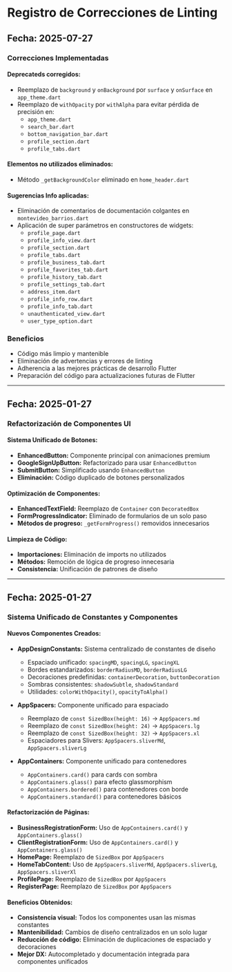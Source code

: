 # Registro de Correcciones de Linting

## Fecha: 2025-07-27

### Correcciones Implementadas

#### Deprecateds corregidos:
- Reemplazo de `background` y `onBackground` por `surface` y `onSurface` en `app_theme.dart`
- Reemplazo de `withOpacity` por `withAlpha` para evitar pérdida de precisión en:
  - `app_theme.dart`
  - `search_bar.dart`
  - `bottom_navigation_bar.dart`
  - `profile_section.dart`
  - `profile_tabs.dart`

#### Elementos no utilizados eliminados:
- Método `_getBackgroundColor` eliminado en `home_header.dart`

#### Sugerencias Info aplicadas:
- Eliminación de comentarios de documentación colgantes en `montevideo_barrios.dart`
- Aplicación de super parámetros en constructores de widgets:
  - `profile_page.dart`
  - `profile_info_view.dart`
  - `profile_section.dart`
  - `profile_tabs.dart`
  - `profile_business_tab.dart`
  - `profile_favorites_tab.dart`
  - `profile_history_tab.dart`
  - `profile_settings_tab.dart`
  - `address_item.dart`
  - `profile_info_row.dart`
  - `profile_info_tab.dart`
  - `unauthenticated_view.dart`
  - `user_type_option.dart`

### Beneficios
- Código más limpio y mantenible
- Eliminación de advertencias y errores de linting
- Adherencia a las mejores prácticas de desarrollo Flutter
- Preparación del código para actualizaciones futuras de Flutter

---

## Fecha: 2025-01-27

### Refactorización de Componentes UI

#### Sistema Unificado de Botones:
- **EnhancedButton:** Componente principal con animaciones premium
- **GoogleSignUpButton:** Refactorizado para usar `EnhancedButton`
- **SubmitButton:** Simplificado usando `EnhancedButton`
- **Eliminación:** Código duplicado de botones personalizados

#### Optimización de Componentes:
- **EnhancedTextField:** Reemplazo de `Container` con `DecoratedBox`
- **FormProgressIndicator:** Eliminado de formularios de un solo paso
- **Métodos de progreso:** `_getFormProgress()` removidos innecesarios

#### Limpieza de Código:
- **Importaciones:** Eliminación de imports no utilizados
- **Métodos:** Remoción de lógica de progreso innecesaria
- **Consistencia:** Unificación de patrones de diseño

---

## Fecha: 2025-01-27

### Sistema Unificado de Constantes y Componentes

#### Nuevos Componentes Creados:
- **AppDesignConstants:** Sistema centralizado de constantes de diseño
  - Espaciado unificado: `spacingMD`, `spacingLG`, `spacingXL`
  - Bordes estandarizados: `borderRadiusMD`, `borderRadiusLG`
  - Decoraciones predefinidas: `containerDecoration`, `buttonDecoration`
  - Sombras consistentes: `shadowSubtle`, `shadowStandard`
  - Utilidades: `colorWithOpacity()`, `opacityToAlpha()`

- **AppSpacers:** Componente unificado para espaciado
  - Reemplazo de `const SizedBox(height: 16)` → `AppSpacers.md`
  - Reemplazo de `const SizedBox(height: 24)` → `AppSpacers.lg`
  - Reemplazo de `const SizedBox(height: 32)` → `AppSpacers.xl`
  - Espaciadores para Slivers: `AppSpacers.sliverMd`, `AppSpacers.sliverLg`

- **AppContainers:** Componente unificado para contenedores
  - `AppContainers.card()` para cards con sombra
  - `AppContainers.glass()` para efecto glassmorphism
  - `AppContainers.bordered()` para contenedores con borde
  - `AppContainers.standard()` para contenedores básicos

#### Refactorización de Páginas:
- **BusinessRegistrationForm:** Uso de `AppContainers.card()` y `AppContainers.glass()`
- **ClientRegistrationForm:** Uso de `AppContainers.card()` y `AppContainers.glass()`
- **HomePage:** Reemplazo de `SizedBox` por `AppSpacers`
- **HomeTabContent:** Uso de `AppSpacers.sliverMd`, `AppSpacers.sliverLg`, `AppSpacers.sliverXl`
- **ProfilePage:** Reemplazo de `SizedBox` por `AppSpacers`
- **RegisterPage:** Reemplazo de `SizedBox` por `AppSpacers`

#### Beneficios Obtenidos:
- **Consistencia visual:** Todos los componentes usan las mismas constantes
- **Mantenibilidad:** Cambios de diseño centralizados en un solo lugar
- **Reducción de código:** Eliminación de duplicaciones de espaciado y decoraciones
- **Mejor DX:** Autocompletado y documentación integrada para componentes unificados
